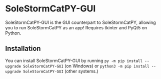 # SoleStormCatPY-GUI
SoleStormCatPY-GUI is the GUI counterpart to SoleStormCatPY, allowing you to run SoleStormCatPY as an app! Requires tkinter and PyQt5 on Python.

## Installation
You can install SoleStormCatPY-GUI by running `py -m pip install --upgrade SoleStormCatPY-GUI` (on Windows) or `python3 -m pip install --upgrade SoleStormCatPY-GUI` (other systems.)
